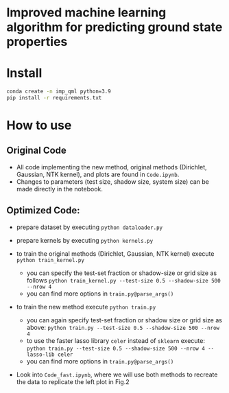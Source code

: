 # Improved machine learning algorithm for predicting ground state properties


# Install

```bash
conda create -n imp_qml python=3.9
pip install -r requirements.txt
```

# How to use

## Original Code
* All code implementing the new method, original methods (Dirichlet, Gaussian, NTK kernel), and plots are found in `Code.ipynb`.
* Changes to parameters (test size, shadow size, system size) can be made directly in the notebook.

## Optimized Code:
* prepare dataset by executing `python dataloader.py`
* prepare kernels by executing `python kernels.py`
* to train the original methods (Dirichlet, Gaussian, NTK kernel) execute `python train_kernel.py`
  * you can specify the test-set fraction or shadow-size or grid size as follows `python train_kernel.py --test-size 0.5 --shadow-size 500 --nrow 4`
  * you can find more options in `train.py@parse_args()`
* to train the new method execute `python train.py`
  * you can again specify test-set fraction or shadow size or grid size as above:  `python train.py --test-size 0.5 --shadow-size 500 --nrow 4`
  * to use the faster lasso library `celer` instead of `sklearn` execute:  `python train.py --test-size 0.5 --shadow-size 500 --nrow 4 --lasso-lib celer`
  * you can find more options in `train.py@parse_args()`

* Look into `Code_fast.ipynb`, where we will use both methods to recreate the data to replicate the left plot in Fig.2